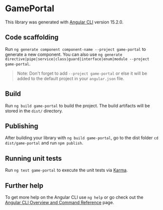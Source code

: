 # GamePortal

This library was generated with [Angular CLI](https://github.com/angular/angular-cli) version 15.2.0.

## Code scaffolding

Run `ng generate component component-name --project game-portal` to generate a new component. You can also use `ng generate directive|pipe|service|class|guard|interface|enum|module --project game-portal`.
> Note: Don't forget to add `--project game-portal` or else it will be added to the default project in your `angular.json` file. 

## Build

Run `ng build game-portal` to build the project. The build artifacts will be stored in the `dist/` directory.

## Publishing

After building your library with `ng build game-portal`, go to the dist folder `cd dist/game-portal` and run `npm publish`.

## Running unit tests

Run `ng test game-portal` to execute the unit tests via [Karma](https://karma-runner.github.io).

## Further help

To get more help on the Angular CLI use `ng help` or go check out the [Angular CLI Overview and Command Reference](https://angular.io/cli) page.
